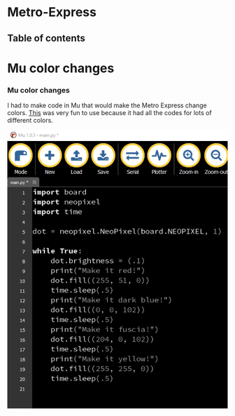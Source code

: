 # Metro-Express


## Table of contents

# Mu color changes



### Mu color changes
I had to make code in Mu that would make the Metro Express change colors. [This](https://www.w3schools.com/colors/colors_picker.asp) was very fun to use because it had all the codes for lots of different colors. 


![](Images/mucode1.PNG) 
























